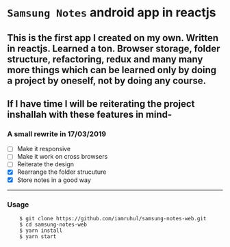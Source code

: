# `Samsung Notes` **android app** in reactjs

## This is the first app I created on my own. Written in reactjs. Learned a ton. Browser storage, folder structure, refactoring, redux and many many more things which can be learned only by doing a project by oneself, not by doing any course.

## If I have time I will be reiterating the project inshallah with these features in mind-
### A small rewrite in 17/03/2019   
 - [ ] Make it responsive  
 - [ ] Make it work on cross browsers  
 - [ ] Reiterate the design  
 - [x] Rearrange the folder strucuture
 - [x] Store notes in a good way

---

### Usage

```
    $ git clone https://github.com/iamruhul/samsung-notes-web.git
    $ cd samsung-notes-web
    $ yarn install
    $ yarn start
```
